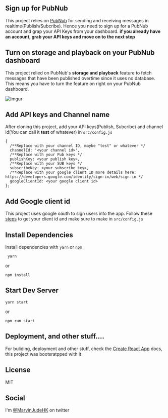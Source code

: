 
## Sign up for PubNub 
This project relies on [PubNub](www.pubnub.com) for sending and receiving messages in realtime(Publish/Subcribe).
Hence you need to sign up for a PubNub account and grap your API Keys from your dashboard. 
**if you already have an account, grab your API keys and move on to the next step**

## Turn on storage and playback on your PubNub dashboard
This project relied on PubNub's **storage and playback** feature to fetch messages that have been published overtime since it uses no database. This means you have to turn the feature on right on your PubNub dashboard.

![Imgur](https://i.imgur.com/T2QiIli.png)

## Add API keys and Channel name
After cloning this project, add your API keys(Publish, Subcribe) and channel id(You can call it **test** of whatever) in
`src/config.js`

```
{
  /**Replace with your channel ID, maybe "test" or whatever */
  channelId: '<your channel id>',
  /**Replace with your Pub keys */
  publishKey: <your publish key>,
  /**Replace with your SUB keys */
  subscribeKey: <your subscribe key>,
  /**Replace with your google client ID more details here: https://developers.google.com/identity/sign-in/web/sign-in */
  googleClientId: <your google client id>
};

```

## Add Google client id
This project uses google oauth to sign users into the app. Follow these [steps](www.https://developers.google.com/identity/sign-in/web/sign-in) to get your client id and make sure to make in `src/config.js`


## Install Dependencies
Install dependencies with `yarn` or `npm`

```
 yarn
```
or 
```
npm install 
```

## Start Dev Server

```
yarn start
``` 

or

```
npm run start
```

## Deployment, and other stuff.... 
For buliding, deployment and other stuff, check the [Create React App](https://github.com/facebook/create-react-app) docs, this project
was bootsratpped with it

## License
MIT

## Social

I'm [@MarvinJudeHK](https://www.twitter.com/MarvinJudeHK) on twitter
